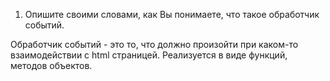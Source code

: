 1. Опишите своими словами, как Вы понимаете, что такое обработчик событий.

Обработчик событий - это то, что должно произойти при каком-то взаимодействии с html страницей. Реализуется в виде функций, методов объектов. 